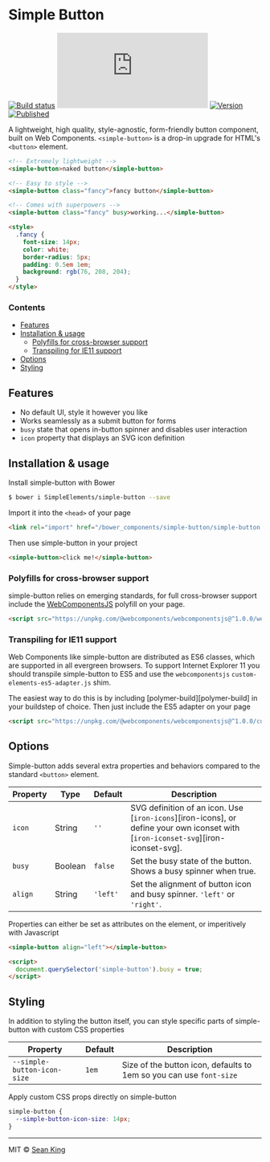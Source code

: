 # Simple Button
[![Build status][travis-badge]][travis-url] ![Size][size-badge] [![Version][tag-badge]][releases-url] [![Published][webcomponents-badge]][webcomponents-url]

A lightweight, high quality, style-agnostic, form-friendly button component, built on Web Components. `<simple-button>` is a drop-in upgrade for HTML's `<button>` element. 

<!---
```
<custom-element-demo>
  <template>
    <script src="../webcomponentsjs/webcomponents-lite.js"></script>
    <link rel="import" href="simple-button.html">
    <style>
      body {
        font-family: sans-serif;
        display: -webkit-box;
        display: -ms-flexbox;
        display: flex;
        -webkit-box-align: center;
        -ms-flex-align: center;
                align-items: center;
      }
      simple-button {
        margin: 0.5rem
      }
    </style>
    <next-code-block></next-code-block>
  </template>
</custom-element-demo>
```
-->
```html
<!-- Extremely lightweight -->
<simple-button>naked button</simple-button> 

<!-- Easy to style -->
<simple-button class="fancy">fancy button</simple-button>

<!-- Comes with superpowers -->
<simple-button class="fancy" busy>working...</simple-button>

<style>
  .fancy {
    font-size: 14px;
    color: white;
    border-radius: 5px;
    padding: 0.5em 1em;
    background: rgb(76, 208, 204);
  }
</style>
```

### Contents

- [Features](#features)
- [Installation & usage](#installation--usage)
  - [Polyfills for cross-browser support](#polyfills-for-cross-browser-support)
  - [Transpiling for IE11 support](#transpiling-for-ie11-support)
- [Options](#options)
- [Styling](#styling)

## Features

- No default UI, style it however you like
- Works seamlessly as a submit button for forms
- `busy` state that opens in-button spinner and disables user interaction
- `icon` property that displays an SVG icon definition

## Installation & usage

Install simple-button with Bower

```sh
$ bower i SimpleElements/simple-button --save
```

Import it into the `<head>` of your page

```html
<link rel="import" href="/bower_components/simple-button/simple-button.html">
```

Then use simple-button in your project

```html
<simple-button>click me!</simple-button>
```

### Polyfills for cross-browser support

simple-button relies on emerging standards, for full cross-browser support include the [WebComponentsJS](https://github.com/webcomponents/webcomponentsjs) polyfill on your page.

```html
<script src="https://unpkg.com/@webcomponents/webcomponentsjs@^1.0.0/webcomponents-loader.js"></script>
```

### Transpiling for IE11 support

Web Components like simple-button are distributed as ES6 classes, which are supported in all evergreen browsers. To support Internet Explorer 11 you should transpile simple-button to ES5 and use the `webcomponentsjs` `custom-elements-es5-adapter.js` shim. 

The easiest way to do this is by including [polymer-build][polymer-build] in your buildstep of choice. Then just include the ES5 adapter on your page

```html
<script src="https://unpkg.com/@webcomponents/webcomponentsjs@^1.0.0/custom-elements-es5-adapter.js"></script>
```

## Options

Simple-button adds several extra properties and behaviors compared to the standard `<button>` element.

Property      | Type    | Default           | Description                                                                                                                
------------- | ------- | ----------------- | ------------                                                                                                                 
`icon`        | String  | `''`              | SVG definition of an icon. Use [`iron-icons`][iron-icons], or define your own iconset with [`iron-iconset-svg`][iron-iconset-svg]. 
`busy`        | Boolean | `false`           | Set the busy state of the button. Shows a busy spinner when true.                                                          
`align`       | String  | `'left'`          | Set the alignment of button icon and busy spinner. `'left'` or `'right'`.                                         

Properties can either be set as attributes on the element, or imperitively with Javascript

```html
<simple-button align="left"></simple-button> 

<script>
  document.querySelector('simple-button').busy = true;
</script>
```

## Styling
In addition to styling the button itself, you can style specific parts of simple-button with custom CSS properties

Property                      | Default   | Description                                                          
----------------------------- | --------- | ------------                                                         
`--simple-button-icon-size`   | `1em`     | Size of the button icon, defaults to 1em so you can use `font-size`

Apply custom CSS props directly on simple-button

```css
simple-button {
  --simple-button-icon-size: 14px;
}
```

***

MIT © [Sean King](https://twitter.com/seaneking)

[tag-badge]: https://img.shields.io/github/tag/SimpleElements/simple-button.svg
[releases-url]: https://github.com/SimpleElements/simple-button/releases
[travis-badge]: https://img.shields.io/travis/SimpleElements/simple-button.svg
[travis-url]: https://travis-ci.org/SimpleElements/simple-button
[size-badge]: http://img.badgesize.io/SimpleElements/simple-button/master/simple-button.html?compression=gzip&label=size%20%28unminified%29
[webcomponents-badge]: https://img.shields.io/badge/webcomponents.org-published-blue.svg
[webcomponents-url]: https://www.webcomponents.org/element/SimpleElements/simple-button
